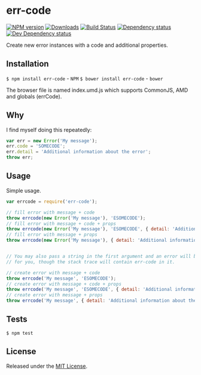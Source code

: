 # err-code

[![NPM version][npm-image]][npm-url] [![Downloads][downloads-image]][npm-url] [![Build Status][travis-image]][travis-url] [![Dependency status][david-dm-image]][david-dm-url] [![Dev Dependency status][david-dm-dev-image]][david-dm-dev-url]

[npm-url]:https://npmjs.org/package/err-code

[downloads-image]:http://img.shields.io/npm/dm/err-code.svg

[npm-image]:http://img.shields.io/npm/v/err-code.svg

[travis-url]:https://travis-ci.org/IndigoUnited/js-err-code

[travis-image]:http://img.shields.io/travis/IndigoUnited/js-err-code/master.svg

[david-dm-url]:https://david-dm.org/IndigoUnited/js-err-code

[david-dm-image]:https://img.shields.io/david/IndigoUnited/js-err-code.svg

[david-dm-dev-url]:https://david-dm.org/IndigoUnited/js-err-code#info=devDependencies

[david-dm-dev-image]:https://img.shields.io/david/dev/IndigoUnited/js-err-code.svg

Create new error instances with a code and additional properties.

## Installation

`$ npm install err-code` - `NPM`
`$ bower install err-code` - `bower`

The browser file is named index.umd.js which supports CommonJS, AMD and globals (errCode).

## Why

I find myself doing this repeatedly:

```js
var err = new Error('My message');
err.code = 'SOMECODE';
err.detail = 'Additional information about the error';
throw err;
```

## Usage

Simple usage.

```js
var errcode = require('err-code');

// fill error with message + code
throw errcode(new Error('My message'), 'ESOMECODE');
// fill error with message + code + props
throw errcode(new Error('My message'), 'ESOMECODE', { detail: 'Additional information about the error' });
// fill error with message + props
throw errcode(new Error('My message'), { detail: 'Additional information about the error' });


// You may also pass a string in the first argument and an error will be automatically created
// for you, though the stack trace will contain err-code in it.

// create error with message + code
throw errcode('My message', 'ESOMECODE');
// create error with message + code + props
throw errcode('My message', 'ESOMECODE', { detail: 'Additional information about the error' });
// create error with message + props
throw errcode('My message', { detail: 'Additional information about the error' });
```

## Tests

`$ npm test`

## License

Released under the [MIT License](http://www.opensource.org/licenses/mit-license.php).
